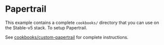 # Papertrail

This example contains a complete `cookbooks/` directory that you can use on the
Stable-v5 stack. To setup Papertrail.

See [cookbooks/custom-papertrail](cookbooks/custom-papertrail/README.md) for complete
instructions.
